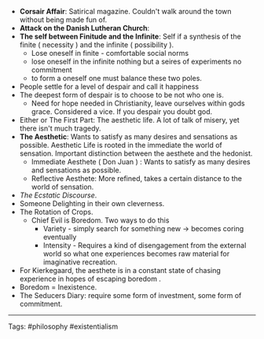 - **Corsair Affair**: Satirical magazine. Couldn't walk around the town without being made fun of. 
- **Attack on the Danish Lutheran Church**: 
- **The self between Finitude and the Infinite**: Self if a synthesis of the finite ( necessity ) and the infinite ( possibility ). 
	- Lose oneself in finite - comfortable social norms
	- lose oneself in the infinite nothing but a seires of experiments no commitment
	- to form a oneself one must balance these two poles. 
- People settle for a level of despair and call it happiness
- The deepest form of despair is to choose to be not who one is. 
	- Need for hope needed in Christianity, leave ourselves within gods grace. Considered a vice. If you despair you doubt god. 
- Either or The First Part: The aesthetic life. A lot of talk of misery, yet there isn't much tragedy. 
- **The Aesthetic**: Wants to satisfy as many desires and sensations as possible. Aesthetic Life is rooted in the immediate the world of sensation. Important distinction between the aesthete and the hedonist. 
	- Immediate Aesthete ( Don Juan ) : Wants to satisfy as many desires and sensations as possible. 
	- Reflective Aesthete: More refined, takes a certain distance to the world of sensation. 
- *The Ecstatic Discourse*. 
- Someone Delighting in their own cleverness. 
- The Rotation of Crops. 
	- Chief Evil is Boredom. Two ways to do this 
		- Variety - simply search for something new -> becomes coring eventually 
		- Intensity - Requires a kind of disengagement from the external world so what one experiences becomes raw material for imaginative recreation. 
- For Kierkegaard, the aesthete is in a constant state of chasing experience in hopes of escaping boredom .
- Boredom = Inexistence. 
- The Seducers Diary: require some form of investment, some form of commitment.
___
Tags: #philosophy #existentialism